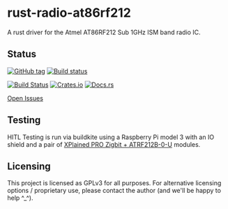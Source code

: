 # rust-radio-at86rf212

A rust driver for the Atmel AT86RF212 Sub 1GHz ISM band radio IC.

## Status

[![GitHub tag](https://img.shields.io/github/tag/ryankurte/rust-radio-at86rf212.svg)](https://github.com/ryankurte/rust-radio-at86rf212)
[![Build status](https://badge.buildkite.com/ce94e220efbf89b7d77f787703dceff6147dbcbaeb1ead0272.svg)](https://buildkite.com/ryankurte/rust-radio-at86rf212)


[![Build Status](https://travis-ci.com/ryankurte/rust-radio-at86rf212.svg?branch=master)](https://travis-ci.com/ryankurte/rust-radio-at86rf212)
[![Crates.io](https://img.shields.io/crates/v/kad.svg)](https://crates.io/crates/kad)
[![Docs.rs](https://docs.rs/kad/badge.svg)](https://docs.rs/kad)

[Open Issues](https://github.com/ryankurte/rust-radio-at86rf212/issues)

## Testing

HITL Testing is run via buildkite using a Raspberry Pi model 3 with an IO shield and a pair of [XPlained PRO Zigbit + ATRF212B-0-U](http://ww1.microchip.com/downloads/en/devicedoc/atmel-42270-wireless-zigbit-atzb-rf-212b-0-u_datasheet.pdf) modules.



## Licensing

This project is licensed as GPLv3 for all purposes. For alternative licensing options / proprietary use, please contact the author (and we'll be happy to help ^_^).
